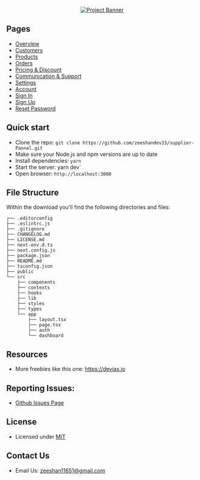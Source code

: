 <div align="center">
  <br />
    <a href="https://youtu.be/lEflo_sc82g?feature=shared" target="_blank">
      <img src="https://github.com/zeeshandev15/supplier-pannel/blob/master/supplier%20pannel%20design.png" alt="Project Banner">
    </a>
  <br />
</div>
  <div>

## Pages

- [Overview](https://material-kit-react.devias.io)
- [Customers](https://material-kit-react.devias.io/dashboard/customers)
- [Products](https://material-kit-react.devias.io/dashboard/products)
- [Orders](https://material-kit-react.devias.io/dashboard/orders)
- [Pricing & Discount](https://material-kit-react.devias.io/dashboard/pricing)
- [Communication & Support](https://material-kit-react.devias.io/dashboard/communication)
- [Settings](https://material-kit-react.devias.io/dashboard/settings)
- [Account](https://material-kit-react.devias.io/dashboard/account)
- [Sign In](https://material-kit-react.devias.io/auth/sign-in)
- [Sign Up](https://material-kit-react.devias.io/auth/sign-up)
- [Reset Password](https://material-kit-react.devias.io/auth/reset-password)

## Quick start

- Clone the repo: `git clone https://github.com/zeeshandev15/supplier-Pannel.git`
- Make sure your Node.js and npm versions are up to date
- Install dependencies: `yarn`
- Start the server: yarn dev`
- Open browser: `http://localhost:3000`

## File Structure

Within the download you'll find the following directories and files:

```
┌── .editorconfig
├── .eslintrc.js
├── .gitignore
├── CHANGELOG.md
├── LICENSE.md
├── next-env.d.ts
├── next.config.js
├── package.json
├── README.md
├── tsconfig.json
├── public
└── src
	├── components
	├── contexts
	├── hooks
	├── lib
	├── styles
	├── types
	└── app
		├── layout.tsx
		├── page.tsx
		├── auth
		└── dashboard
```

## Resources

- More freebies like this one: https://devias.io

## Reporting Issues:

- [Github Issues Page](https://github.com/zeeshandev15/supplier-Pannel.git)

## License

- Licensed under [MIT](https://github.com/devias-io/material-kit-react/blob/main/LICENSE.md)

## Contact Us

- Email Us: zeeshan11651@gmail.com
